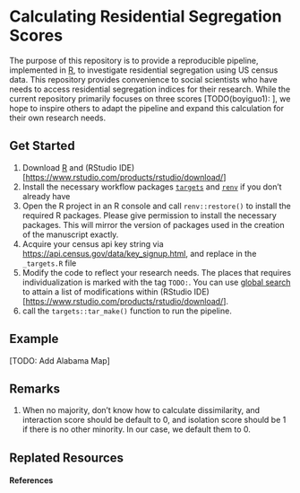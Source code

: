 
<!-- README.md is generated from README.Rmd. Please edit that file -->

# Calculating Residential Segregation Scores

The purpose of this repository is to provide a reproducible pipeline,
implemented in [R](https://www.r-project.org/), to investigate
residential segregation using US census data. This repository provides
convenience to social scientists who have needs to access residential
segregation indices for their research. While the current repository
primarily focuses on three scores \[TODO(boyiguo1): \], we hope to
inspire others to adapt the pipeline and expand this calculation for
their own research needs.

## Get Started

1.  Download [R](https://www.r-project.org/) and (RStudio
    IDE)\[<https://www.rstudio.com/products/rstudio/download/>\]
2.  Install the necessary workflow packages
    [`targets`](https://cran.r-project.org/web/packages/targets/index.html)
    and [`renv`](https://rstudio.github.io/renv/articles/renv.html) if
    you don’t already have
3.  Open the R project in an R console and call `renv::restore()` to
    install the required R packages. Please give permission to install
    the necessary packages. This will mirror the version of packages
    used in the creation of the manuscript exactly.
4.  Acquire your census api key string via
    <https://api.census.gov/data/key_signup.html>, and replace in the
    `_targets.R` file
5.  Modify the code to reflect your research needs. The places that
    requires individualization is marked with the tag `TODO:`. You can
    use [global
    search](https://support.rstudio.com/hc/en-us/articles/200710523-Navigating-Code)
    to attain a list of modifications within (RStudio
    IDE)\[<https://www.rstudio.com/products/rstudio/download/>\].
6.  call the `targets::tar_make()` function to run the pipeline.

## Example

\[TODO: Add Alabama Map\]

## Remarks

1.  When no majority, don’t know how to calculate dissimilarity, and
    interaction score should be default to 0, and isolation score should
    be 1 if there is no other minority. In our case, we default them
    to 0.

<!-- badges: start -->
<!-- badges: end -->

## Replated Resources

#### References

